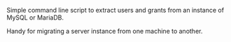Simple command line script to extract users and grants from an instance of MySQL or MariaDB.

Handy for migrating a server instance from one machine to another.
